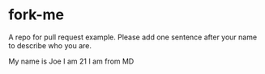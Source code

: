 # fork-me

A repo for pull request example. Please add one sentence after your name to describe who you are.

My name is Joe I am 21 I am from MD
